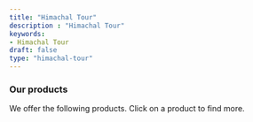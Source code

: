```yaml
---
title: "Himachal Tour"
description : "Himachal Tour" 
keywords:
- Himachal Tour
draft: false
type: "himachal-tour"
---
```


### Our products

We offer the following products. Click on a product to find more.